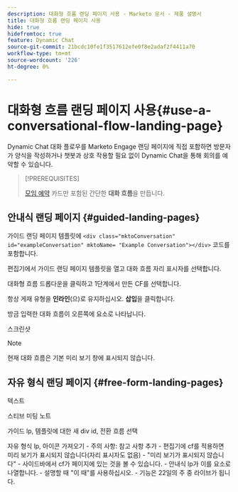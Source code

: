 ```yaml
---
description: 대화형 흐름 랜딩 페이지 사용 - Marketo 문서 - 제품 설명서
title: 대화형 흐름 랜딩 페이지 사용
hide: true
hidefromtoc: true
feature: Dynamic Chat
source-git-commit: 21bcdc10fe1f3517612efe0f8e2adaf2f4411a70
workflow-type: tm+mt
source-wordcount: '226'
ht-degree: 0%

---
```


# 대화형 흐름 랜딩 페이지 사용{#use-a-conversational-flow-landing-page}

Dynamic Chat 대화 플로우를 Marketo Engage 랜딩 페이지에 직접 포함하면 방문자가 양식을 작성하거나 챗봇과 상호 작용할 필요 없이 Dynamic Chat을 통해 회의를 예약할 수 있습니다.

>[!PREREQUISITES]
>
>[모임 예약](/help/marketo/product-docs/demand-generation/dynamic-chat/automated-chat/create-a-conversational-flow.md) 카드만 포함된 간단한 **대화 흐름**&#x200B;을 만듭니다.

## 안내식 랜딩 페이지 {#guided-landing-pages}

가이드 랜딩 페이지 템플릿에 `<div class="mktoConversation" id="exampleConversation" mktoName= "Example Conversation"></div>` 코드를 포함합니다.

편집기에서 가이드 랜딩 페이지 템플릿을 열고 대화 흐름 자리 표시자를 선택합니다.

대화형 흐름 드롭다운을 클릭하고 1단계에서 만든 CF를 선택합니다.

항상 게재 유형을 **인라인**(으)로 유지하십시오. **삽입**&#x200B;을 클릭합니다.

방금 입력한 대화 흐름이 오른쪽에 요소로 나타납니다.

스크린샷

>[!NOTE]
>
>현재 대화 흐름은 기본 미리 보기 창에 표시되지 않습니다.

## 자유 형식 랜딩 페이지 {#free-form-landing-pages}

텍스트

스티브 미팅 노트

가이드 lp, 템플릿에 대한 새 div id, 전환 흐름 선택

자유 형식 lp, 아이콘 가져오기 - 주의 사항: 참고 사항 추가 - 편집기에 cf를 적용하면 미리 보기가 표시되지 않습니다(자리 표시자도 없음) - &quot;미리 보기가 표시되지 않습니다&quot; - 사이드바에서 cf가 페이지에 있는 것을 볼 수 있습니다. - 안내식 lp가 이를 요소로 나열합니다. - 설명할 때 &quot;이 때&quot;를 사용하십시오. - 기능은 22일의 주 중 라이브가 됩니다.
